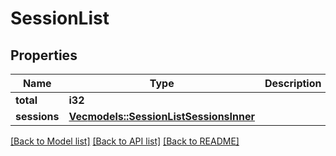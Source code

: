 # SessionList

## Properties
Name | Type | Description | Notes
------------ | ------------- | ------------- | -------------
**total** | **i32** |  | 
**sessions** | [**Vec<models::SessionListSessionsInner>**](sessionList_sessions_inner.md) |  | 

[[Back to Model list]](../README.md#documentation-for-models) [[Back to API list]](../README.md#documentation-for-api-endpoints) [[Back to README]](../README.md)


